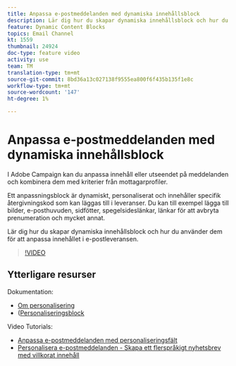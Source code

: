 ```yaml
---
title: Anpassa e-postmeddelanden med dynamiska innehållsblock
description: Lär dig hur du skapar dynamiska innehållsblock och hur du använder dem för att anpassa innehållet i e-postleveransen.
feature: Dynamic Content Blocks
topics: Email Channel
kt: 1559
thumbnail: 24924
doc-type: feature video
activity: use
team: TM
translation-type: tm+mt
source-git-commit: 8bd36a13c027138f9555ea800f6f435b135f1e8c
workflow-type: tm+mt
source-wordcount: '147'
ht-degree: 1%

---
```



# Anpassa e-postmeddelanden med dynamiska innehållsblock

I Adobe Campaign kan du anpassa innehåll eller utseendet på meddelanden och kombinera dem med kriterier från mottagarprofiler.

Ett anpassningsblock är dynamiskt, personaliserat och innehåller specifik återgivningskod som kan läggas till i leveranser. Du kan till exempel lägga till bilder, e-posthuvuden, sidfötter, spegelsideslänkar, länkar för att avbryta prenumeration och mycket annat.

Lär dig hur du skapar dynamiska innehållsblock och hur du använder dem för att anpassa innehållet i e-postleveransen.

>[!VIDEO](https://video.tv.adobe.com/v/24924?quality=12)

## Ytterligare resurser

Dokumentation:

* [Om personalisering](https://docs.adobe.com/content/help/en/campaign-classic/using/sending-messages/personalizing-deliveries/about-personalization.html)
* ([Personaliseringsblock](https://docs.adobe.com/content/help/en/campaign-classic/using/sending-messages/personalizing-deliveries/personalization-blocks.html)

Video Tutorials:

* [Anpassa e-postmeddelanden med personaliseringsfält](/help/acc/sending-messages/email-channel/personalizing-emails-using-personalization-fields.md)
* [Personalisera e-postmeddelanden - Skapa ett flerspråkigt nyhetsbrev med villkorat innehåll](/help/acc/sending-messages/email-channel/personalizing-emails-create-a-multi-lingual-newsletter-using-conditional-content.md)
